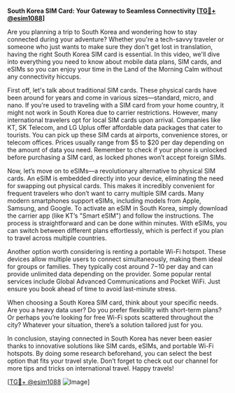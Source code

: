 **South Korea SIM Card: Your Gateway to Seamless Connectivity [[TG💪+ @esim1088](https://t.me/s/esim1088)]**

Are you planning a trip to South Korea and wondering how to stay connected during your adventure? Whether you're a tech-savvy traveler or someone who just wants to make sure they don't get lost in translation, having the right South Korea SIM card is essential. In this video, we'll dive into everything you need to know about mobile data plans, SIM cards, and eSIMs so you can enjoy your time in the Land of the Morning Calm without any connectivity hiccups.

First off, let's talk about traditional SIM cards. These physical cards have been around for years and come in various sizes—standard, micro, and nano. If you're used to traveling with a SIM card from your home country, it might not work in South Korea due to carrier restrictions. However, many international travelers opt for local SIM cards upon arrival. Companies like KT, SK Telecom, and LG Uplus offer affordable data packages that cater to tourists. You can pick up these SIM cards at airports, convenience stores, or telecom offices. Prices usually range from $5 to $20 per day depending on the amount of data you need. Remember to check if your phone is unlocked before purchasing a SIM card, as locked phones won’t accept foreign SIMs.

Now, let’s move on to eSIMs—a revolutionary alternative to physical SIM cards. An eSIM is embedded directly into your device, eliminating the need for swapping out physical cards. This makes it incredibly convenient for frequent travelers who don’t want to carry multiple SIM cards. Many modern smartphones support eSIMs, including models from Apple, Samsung, and Google. To activate an eSIM in South Korea, simply download the carrier app (like KT’s "Smart eSIM") and follow the instructions. The process is straightforward and can be done within minutes. With eSIMs, you can switch between different plans effortlessly, which is perfect if you plan to travel across multiple countries.

Another option worth considering is renting a portable Wi-Fi hotspot. These devices allow multiple users to connect simultaneously, making them ideal for groups or families. They typically cost around $7-$10 per day and can provide unlimited data depending on the provider. Some popular rental services include Global Advanced Communications and Pocket WiFi. Just ensure you book ahead of time to avoid last-minute stress.

When choosing a South Korea SIM card, think about your specific needs. Are you a heavy data user? Do you prefer flexibility with short-term plans? Or perhaps you’re looking for free Wi-Fi spots scattered throughout the city? Whatever your situation, there’s a solution tailored just for you.

In conclusion, staying connected in South Korea has never been easier thanks to innovative solutions like SIM cards, eSIMs, and portable Wi-Fi hotspots. By doing some research beforehand, you can select the best option that fits your travel style. Don’t forget to check out our channel for more tips and tricks on international travel. Happy travels!

[[TG💪+ @esim1088](https://t.me/s/esim1088) ![Image](https://i.postimg.cc/Y0z9fWf4/image.png)]